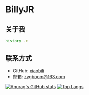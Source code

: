 # BillyJR

## 关于我

```bash
history -c
```

## 联系方式

- GitHub: [xiaobili](https://github.com/xiaobili)
- 邮箱: zygboom@163.com


[![Anurag's GitHub stats](https://github-readme-stats.vercel.app/api?username=xiaobili&show_icons=true&theme=onedark)](https://www.github.com/xiaobili)
[![Top Langs](https://github-readme-stats.vercel.app/api/top-langs/?username=xiaobili&theme=onedark)](https://github.com/xiaobili)

